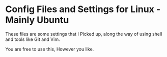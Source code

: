 # Config Files and Settings for Linux - Mainly Ubuntu

These files are some settings that I Picked up, along the way of using shell and tools like Git and Vim.

You are free to use this, However you like.
